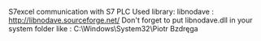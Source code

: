 S7excel communication with S7 PLC
Used library: libnodave : http://libnodave.sourceforge.net/
Don't forget to put libnodave.dll in your system folder like : C:\Windows\System32\Piotr Bzdręga
